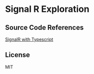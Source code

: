 # Signal R Exploration

## Source Code References

[SignalR with Typescript](https://learn.microsoft.com/en-us/aspnet/core/tutorials/signalr-typescript-webpack?view=aspnetcore-7.0&tabs=visual-studio)

## License

MIT